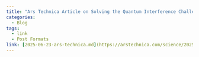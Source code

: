 ```yaml
---
title: "Ars Technica Article on Solving the Quantum Interference Challenge"
categories:
  - Blog
tags:
  - link
  - Post Formats
link: [2025-06-23-ars-technica.md](https://arstechnica.com/science/2025/06/how-a-grad-student-got-lhc-data-to-play-nice-with-quantum-interference/)
---
```

